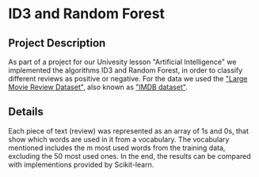 # ID3 and Random Forest
## Project Description
As part of a project for our Univesity lesson "Artificial Intelligence" we implemented the algorithms ID3 and Random Forest, in order to classify different reviews as positive or negative.
For the data we used the ["Large Movie Review Dataset"](https://ai.stanford.edu/~amaas/data/sentiment/), also known as ["IMDB dataset"](https://keras.io/api/datasets/imdb/).

## Details
Each piece of text (review) was represented as an array of 1s and 0s, that show which words are used in it from a vocabulary.
The vocabulary mentioned includes the m most used words from the training data, excluding the 50 most used ones.
In the end, the results can be compared with implementions provided by Scikit-learn.
